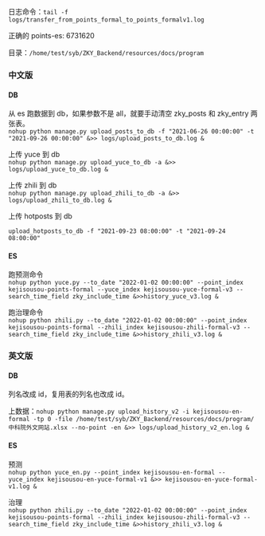 
日志命令：`tail -f logs/transfer_from_points_formal_to_points_formalv1.log`  

正确的 points-es: 6731620  

目录：`/home/test/syb/ZKY_Backend/resources/docs/program`  

### 中文版  

#### DB  

从 es 跑数据到 db，如果参数不是 all，就要手动清空 zky_posts 和 zky_entry 两张表。  
`nohup python manage.py upload_posts_to_db -f "2021-06-26 00:00:00" -t "2021-09-26 00:00:00" &>> logs/upload_posts_to_db.log &`  

上传 yuce 到 db  
`nohup python manage.py upload_yuce_to_db -a &>> logs/upload_yuce_to_db.log &`  

上传 zhili 到 db  
`nohup python manage.py upload_zhili_to_db -a &>> logs/upload_zhili_to_db.log &`  

上传 hotposts 到 db  

`upload_hotposts_to_db -f "2021-09-23 08:00:00" -t "2021-09-24 08:00:00"`  

#### ES  

跑预测命令  
`nohup python yuce.py --to_date "2022-01-02 00:00:00" --point_index kejisousou-points-formal --yuce_index kejisousou-yuce-formal-v3 --search_time_field zky_include_time &>>history_yuce_v3.log &`  

跑治理命令  
`nohup python zhili.py --to_date "2022-01-02 00:00:00" --point_index kejisousou-points-formal --zhili_index kejisousou-zhili-formal-v3 --search_time_field zky_include_time &>>history_zhili_v3.log &`  


### 英文版  

#### DB  

列名改成 id，复用表的列名也改成 id。  

上数据：`nohup python manage.py upload_history_v2 -i kejisousou-en-formal -tp 0 -file /home/test/syb/ZKY_Backend/resources/docs/program/中科院外文网站.xlsx --no-point -en &>> logs/upload_history_v2_en.log &`  


#### ES  

预测  
`nohup python yuce_en.py --point_index kejisousou-en-formal --yuce_index kejisousou-en-yuce-formal-v1 &>> kejisousou-en-yuce-formal-v1.log &`  

治理  
`nohup python zhili.py --to_date "2022-01-02 00:00:00" --point_index kejisousou-points-formal --zhili_index kejisousou-zhili-formal-v3 --search_time_field zky_include_time &>>history_zhili_v3.log &`  


